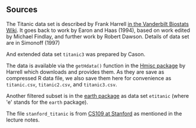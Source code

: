 
## Sources

The Titanic data set is described by Frank Harrell [in the Vanderbilt Biostats
Wiki](http://biostat.mc.vanderbilt.edu/twiki/pub/Main/DataSets/titanic.html).  It goes
back to work by Earon and Haas (1994), based on work edited by Michael Findlay, and
further work by Robert Dawson.  Details of data set are in Simonoff (1997)

And extended data set `titanic3` was prepared by Cason.

The data is available via the `getHdata()` function in the [Hmisc
package](https://cran.r-project.org/package=Hmisc) by Harrell which downloads and provides
them.  As they are save as compressed R data file, we also save them here for convenience
as `titanic.csv`, `titanic2.csv`, and `titanic3.csv`.

Another filtered subset is in the [earth
package](https://cran.r-project.org/package=earth) as data set `etitanic` (where 'e'
stands for the `earth` package).

The file `stanford_titanic` is from [CS109 at
Stanford](https://web.stanford.edu/class/archive/cs/cs109/cs109.1166/problem12.html)
as mentioned in the lecture notes.
